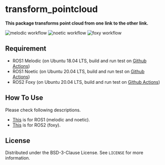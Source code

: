 # transform_pointcloud

**This package transforms point cloud from one link to the other link.**

![melodic workflow](https://github.com/HHorimoto/transform_pointcloud/actions/workflows/melodic.yml/badge.svg)
![noetic workflow](https://github.com/HHorimoto/transform_pointcloud/actions/workflows/noetic.yml/badge.svg)
![foxy workflow](https://github.com/HHorimoto/transform_pointcloud/actions/workflows/foxy.yml/badge.svg)

## Requirement
+ ROS1 Melodic (on Ubuntu 18.04 LTS, build and run test on [Github Actions](https://github.com/HHorimoto/transform_pointcloud/blob/main/.github/workflows/melodic.yml))
+ ROS1 Noetic (on Ubuntu 20.04 LTS, build and run test on [Github Actions](https://github.com/HHorimoto/transform_pointcloud/blob/main/.github/workflows/noetic.yml))
+ ROS2 Foxy (on Ubuntu 20.04 LTS, build and run test on [Github Actions](https://github.com/HHorimoto/transform_pointcloud/blob/foxy-devel/.github/workflows/foxy.yml))

## How To Use
Please check following descriptions.  
+ [This](https://github.com/HHorimoto/transform_pointcloud/blob/main/ros1_use.md) is for ROS1 (melodic and noetic).  
+ [This](https://github.com/HHorimoto/transform_pointcloud/blob/foxy-devel/ros2_use.md) is for ROS2 (foxy). 

## License

Distributed under the BSD-3-Clause License. See `LICENSE` for more information.
